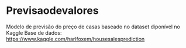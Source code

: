 # Previsaodevalores
Modelo de previsão do preço de casas baseado no dataset diponível no Kaggle
Base de dados: https://www.kaggle.com/harlfoxem/housesalesprediction
